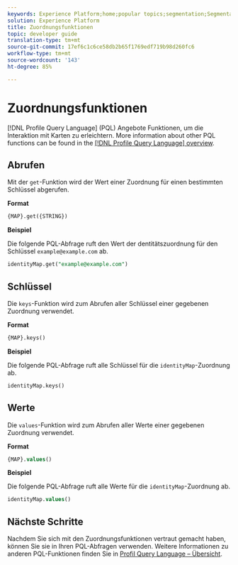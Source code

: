 ```yaml
---
keywords: Experience Platform;home;popular topics;segmentation;Segmentation;Segmentation Service;pql;PQL;Profile Query Language;map functions;map;
solution: Experience Platform
title: Zuordnungsfunktionen
topic: developer guide
translation-type: tm+mt
source-git-commit: 17ef6c1c6ce58db2b65f1769edf719b98d260fc6
workflow-type: tm+mt
source-wordcount: '143'
ht-degree: 85%

---
```



# Zuordnungsfunktionen

[!DNL Profile Query Language] (PQL) Angebote Funktionen, um die Interaktion mit Karten zu erleichtern. More information about other PQL functions can be found in the [[!DNL Profile Query Language] overview](./overview.md).

## Abrufen

Mit der `get`-Funktion wird der Wert einer Zuordnung für einen bestimmten Schlüssel abgerufen.

**Format**

```sql
{MAP}.get({STRING})
```

**Beispiel**

Die folgende PQL-Abfrage ruft den Wert der dentitätszuordnung für den Schlüssel `example@example.com` ab.

```sql
identityMap.get("example@example.com")
```

## Schlüssel

Die `keys`-Funktion wird zum Abrufen aller Schlüssel einer gegebenen Zuordnung verwendet.

**Format**

```sql
{MAP}.keys()
```

**Beispiel**

Die folgende PQL-Abfrage ruft alle Schlüssel für die `identityMap`-Zuordnung ab.

```sql
identityMap.keys()
```

## Werte

Die `values`-Funktion wird zum Abrufen aller Werte einer gegebenen Zuordnung verwendet.

**Format**

```sql
{MAP}.values()
```

**Beispiel**

Die folgende PQL-Abfrage ruft alle Werte für die `identityMap`-Zuordnung ab.

```sql
identityMap.values()
```

## Nächste Schritte

Nachdem Sie sich mit den Zuordnungsfunktionen vertraut gemacht haben, können Sie sie in Ihren PQL-Abfragen verwenden. Weitere Informationen zu anderen PQL-Funktionen finden Sie in [Profil Query Language – Übersicht](./overview.md).
